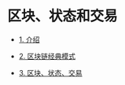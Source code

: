# 区块、状态和交易



- [1. 介绍](https://github.com/berryjam/ethereum-learning/blob/master/1.%E4%BB%8B%E7%BB%8D.md)

- [2. 区块链经典模式]()

- [3. 区块、状态、交易]()

